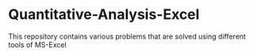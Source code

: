# Quantitative-Analysis-Excel
This repository contains various problems that are solved using different tools of MS-Excel
